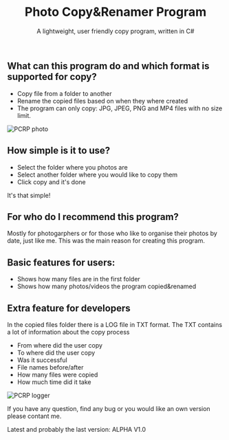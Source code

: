 

<h1 align=center > Photo Copy&Renamer Program </h1>
<p align=center> A lightweight, user friendly copy program, written in C# </p>
<br>

## What can this program do and which format is supported for copy?
* Copy file from a folder to another
* Rename the copied files based on when they where created
* The program can only copy: JPG, JPEG, PNG and MP4 files with no size limit.

![PCRP photo](https://user-images.githubusercontent.com/65924165/123152598-0d02ba00-d465-11eb-9595-849eb8f245a2.png)

## How simple is it to use?
* Select the folder where you photos are
* Select another folder where you would like to copy them
* Click copy and it's done

It's that simple!



## For who do I recommend this program?
Mostly for photogarphers or for those who like to organise their photos by date, just like me. This was the main reason for creating this program.

## Basic features for users:
* Shows how many files are in the first folder
* Shows how many photos/videos the program copied&renamed


## Extra feature for developers
In the copied files folder there is a LOG file in TXT format.
The TXT contains a lot of information about the copy process

* From where did the user copy
* To where did the user copy
* Was it successful
* File names before/after
* How many files were copied
* How much time did it take


![PCRP logger](https://user-images.githubusercontent.com/65924165/123159282-21e34b80-d46d-11eb-9ead-d2d5ae54576e.png)


If you have any question, find any bug or you would like an own version please contant me.

<p>Latest and probably the last version: ALPHA V1.0 </p>
